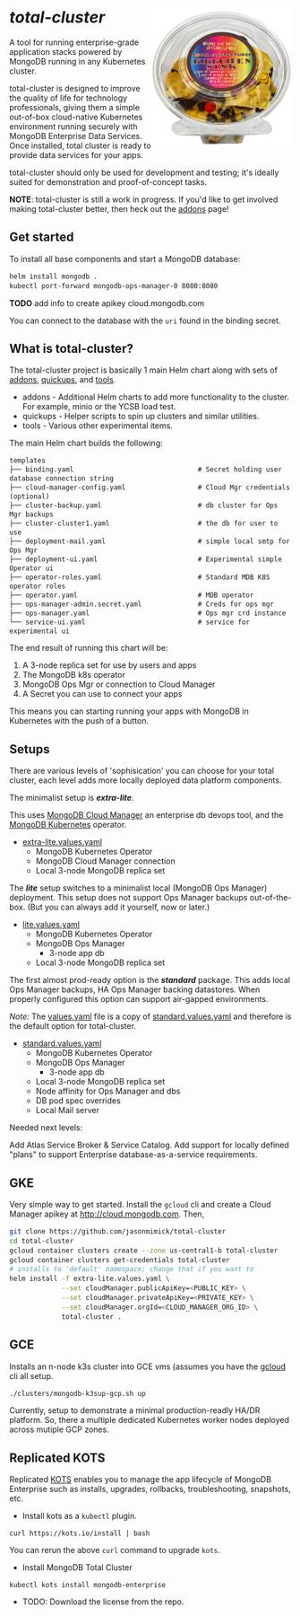 # *total-cluster* <img alt="kind" src="./docs/total-cluster-kitchen-sink.png" width="250x" align=right />

A tool for running enterprise-grade application
stacks powered by MongoDB running in any Kubernetes cluster.

total-cluster is designed to improve the quality of life for technology
professionals, giving them a simple out-of-box cloud-native
Kubernetes environment running securely with MongoDB Enterprise
Data Services. Once installed, total cluster is ready to provide
data services for your apps.

total-cluster should only be used for development and testing; it's
ideally suited for demonstration and proof-of-concept tasks.

**NOTE**: total-cluster is still a work in progress. If you'd like to get involved making total-cluster better, then heck out the [addons](addons/README.md) page!

## Get started

To install all base components and start
a MongoDB database:

```bash
helm install mongodb .
kubectl port-forward mongodb-ops-manager-0 8080:8080
```

**TODO** add info to create apikey cloud.mongodb.com

You can connect to the database with the `uri` found
in the binding secret.

## What is total-cluster?

The total-cluster project is basically 1 main Helm chart along with sets of [addons](addons), [quickups](quickups), and [tools](tools). 

* addons - Additional Helm charts to add more functionality to the cluster. For example, minio or the YCSB load test.
* quickups - Helper scripts to spin up clusters and similar utilities.
* tools - Various other experimental items.

The main Helm chart builds the following:

```
templates
├── binding.yaml                               # Secret holding user database connection string
├── cloud-manager-config.yaml                  # Cloud Mgr credentials (optional)
├── cluster-backup.yaml                        # db cluster for Ops Mgr backups
├── cluster-cluster1.yaml                      # the db for user to use
├── deployment-mail.yaml                       # simple local smtp for Ops Mgr
├── deployment-ui.yaml                         # Experimental simple Operator ui
├── operator-roles.yaml                        # Standard MDB K8S operator roles
├── operator.yaml                              # MDB operator
├── ops-manager-admin.secret.yaml              # Creds for ops mgr
├── ops-manager.yaml                           # Ops mgr crd instance
└── service-ui.yaml                            # service for experimental ui
```

The end result of running this chart will be:

1. A 3-node replica set for use by users and apps
2. The MongoDB k8s operator
3. MongoDB Ops Mgr or connection to Cloud Manager
4. A Secret you can use to connect your apps

This means you can starting running your apps with MongoDB in Kubernetes with the push of a button.

## Setups

There are various levels of 'sophisication' you can choose for your total cluster, each level adds more locally deployed data platform components.

The minimalist setup is **_extra-lite_**. 

This uses [MongoDB Cloud Manager](http://http://docs.cloudmanager.mongodb.com/) an enterprise db devops tool, and the  [MongoDB Kubernetes](https://docs.mongodb.com/kubernetes-operator/master/) operator.

* [extra-lite.values.yaml](extra-lite.values.yaml)
    - MongoDB Kubernetes Operator
    - MongoDB Cloud Manager connection
    - Local 3-node MongoDB replica set
    
The **_lite_** setup switches to a minimalist local (MongoDB Ops Manager) deployment. This setup does not support Ops Manager backups out-of-the-box. (But you can always add it yourself, now or later.)

* [lite.values.yaml](lite.values.yaml)
    - MongoDB Kubernetes Operator
    - MongoDB Ops Manager
      - 3-node app db
    - Local 3-node MongoDB replica set

The first almost prod-ready option is the **_standard_** package. This adds local Ops Manager backups, HA Ops Manager backing datastores. When properly configured this option can support air-gapped environments.

_Note:_ The [values.yaml](values.yaml) file is a copy of [standard.values.yaml](./standard.values.yaml) and therefore is the default option for total-cluster.

* [standard.values.yaml](./standard.values.yaml)
    - MongoDB Kubernetes Operator
    - MongoDB Ops Manager
      - 3-node app db
    - Local 3-node MongoDB replica set
    - Node affinity for Ops Manager and dbs
    - DB pod spec overrides
    - Local Mail server


Needed next levels:

Add Atlas Service Broker & Service Catalog.
Add support for locally defined "plans" to support Enterprise database-as-a-service requirements.

## GKE

Very simple way to get started. Install the `gcloud` cli and create a Cloud Manager apikey at http://cloud.mongodb.com. Then,

```bash
git clone https://github.com/jasonmimick/total-cluster
cd total-cluster
gcloud container clusters create --zone us-central1-b total-cluster
gcloud container clusters get-credentials total-cluster
# installs to 'default' namespace; change that if you want to
helm install -f extra-lite.values.yaml \
             --set cloudManager.publicApiKey=<PUBLIC_KEY> \
             --set cloudManager.privateApiKey=<PRIVATE_KEY> \
             --set cloudManager.orgId=<CLOUD_MANAGER_ORG_ID> \
             total-cluster .

```

## GCE

Installs an n-node k3s cluster into GCE vms (assumes you have the [gcloud](https://cloud.google.com/sdk/gcloud) cli all setup.

```bash
./clusters/mongodb-k3sup-gcp.sh up
```

Currently, setup to demonstrate a minimal production-readly HA/DR platform. So, there a multiple dedicated Kubernetes worker nodes deployed across mutiple GCP zones.


## Replicated KOTS

Replicated [KOTS](https://kots.io) enables you to manage the app lifecycle of MongoDB Enterprise such as installs, upgrades, rollbacks, troubleshooting, snapshots, etc.

* Install kots as a `kubectl` plugin.
```shell
curl https://kots.io/install | bash
```
You can rerun the above `curl` command to upgrade `kots`.

* Install MongoDB Total Cluster
```shell
kubectl kots install mongodb-enterprise
```

* TODO: Download the license from the repo.
